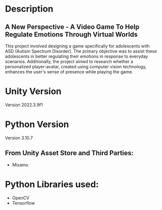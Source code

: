 # Description

## A New Perspective - A Video Game To Help Regulate Emotions Through Virtual Worlds

This project involved designing a game specifically for adolescents with ASD (Autism Spectrum Disorder). The primary objective was to assist these adolescents in better regulating their emotions in response to everyday scenarios. Additionally, the project aimed to research whether a personalized player-avatar, created using computer vision technology, enhances the user's sense of presence while playing the game.

# Unity Version
Version 2022.3.9f1 

# Python Version
Version 3.10.7

## From Unity Asset Store and Third Parties: 
- Mixamo

# Python Libraries used: 
- OpenCV
- Tensorflow






